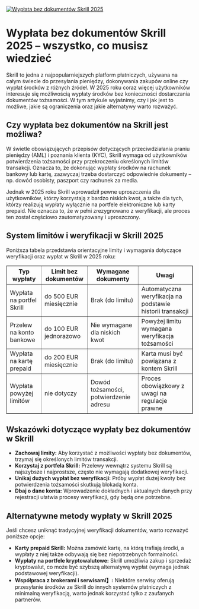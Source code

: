 [![Wypłata bez dokumentów Skrill 2025](https://123-caf.pages.dev/gitsignup.png)](https://vrmoo.ru/Bt82HjjY)

<h1>Wypłata bez dokumentów Skrill 2025 – wszystko, co musisz wiedzieć</h1>  <p>Skrill to jedna z najpopularniejszych platform płatniczych, używana na całym świecie do przesyłania pieniędzy, dokonywania zakupów online czy wypłat środków z różnych źródeł. W 2025 roku coraz więcej użytkowników interesuje się możliwością wypłaty środków bez konieczności dostarczania dokumentów tożsamości. W tym artykule wyjaśnimy, czy i jak jest to możliwe, jakie są ograniczenia oraz jakie alternatywy warto rozważyć.</p>  <h2>Czy wypłata bez dokumentów na Skrill jest możliwa?</h2>  <p>W świetle obowiązujących przepisów dotyczących przeciwdziałania praniu pieniędzy (AML) i poznania klienta (KYC), Skrill wymaga od użytkowników potwierdzenia tożsamości przy przekroczeniu określonych limitów transakcji. Oznacza to, że dokonując wypłaty środków na rachunek bankowy lub kartę, zazwyczaj trzeba dostarczyć odpowiednie dokumenty – np. dowód osobisty, paszport czy rachunek za media.</p>  <p>Jednak w 2025 roku Skrill wprowadził pewne uproszczenia dla użytkowników, którzy korzystają z bardzo niskich kwot, a także dla tych, którzy realizują wypłaty wyłącznie na portfele elektroniczne lub karty prepaid. Nie oznacza to, że w pełni zrezygnowano z weryfikacji, ale proces ten został częściowo zautomatyzowany i uproszczony.</p>  <h2>System limitów i weryfikacji w Skrill 2025</h2>  <p>Poniższa tabela przedstawia orientacyjne limity i wymagania dotyczące weryfikacji oraz wypłat w Skrill w 2025 roku:</p>  <table border="1" cellpadding="8" cellspacing="0">   <thead>     <tr>       <th>Typ wypłaty</th>       <th>Limit bez dokumentów</th>       <th>Wymagane dokumenty</th>       <th>Uwagi</th>     </tr>   </thead>   <tbody>     <tr>       <td>Wypłata na portfel Skrill</td>       <td>do 500 EUR miesięcznie</td>       <td>Brak (do limitu)</td>       <td>Automatyczna weryfikacja na podstawie historii transakcji</td>     </tr>     <tr>       <td>Przelew na konto bankowe</td>       <td>do 100 EUR jednorazowo</td>       <td>Nie wymagane dla niskich kwot</td>       <td>Powyżej limitu wymagana weryfikacja tożsamości</td>     </tr>     <tr>       <td>Wypłata na kartę prepaid</td>       <td>do 200 EUR miesięcznie</td>       <td>Brak (do limitu)</td>       <td>Karta musi być powiązana z kontem Skrill</td>     </tr>     <tr>       <td>Wypłata powyżej limitów</td>       <td>nie dotyczy</td>       <td>Dowód tożsamości, potwierdzenie adresu</td>       <td>Proces obowiązkowy z uwagi na regulacje prawne</td>     </tr>   </tbody> </table>  <h2>Wskazówki dotyczące wypłaty bez dokumentów w Skrill</h2>  <ul>   <li><strong>Zachowaj limity:</strong> Aby korzystać z możliwości wypłaty bez dokumentów, trzymaj się określonych limitów transakcji.</li>   <li><strong>Korzystaj z portfela Skrill:</strong> Przelewy wewnątrz systemu Skrill są najszybsze i najprostsze, często nie wymagają dodatkowej weryfikacji.</li>   <li><strong>Unikaj dużych wypłat bez weryfikacji:</strong> Próby wypłat dużej kwoty bez potwierdzenia tożsamości skutkują blokadą konta.</li>   <li><strong>Dbaj o dane konta:</strong> Wprowadzenie dokładnych i aktualnych danych przy rejestracji ułatwia procesy weryfikacji, gdy będą one potrzebne.</li> </ul>  <h2>Alternatywne metody wypłaty w Skrill 2025</h2>  <p>Jeśli chcesz uniknąć tradycyjnej weryfikacji dokumentów, warto rozważyć poniższe opcje:</p>  <ul>   <li><strong>Karty prepaid Skrill:</strong> Można zamówić kartę, na którą trafiają środki, a wypłaty z niej także odbywają się bez niepotrzebnych formalności.</li>   <li><strong>Wypłaty na portfele kryptowalutowe:</strong> Skrill umożliwia zakup i sprzedaż kryptowalut, co może być szybszą alternatywą wypłat (wymaga jednak podstawowej weryfikacji).</li>   <li><strong>Współpraca z brokerami i serwisami】:</strong> Niektóre serwisy oferują przesyłanie środków ze Skrill do innych systemów płatniczych z minimalną weryfikacją, warto jednak korzystać tylko z zaufanych partnerów.</li> </ul>